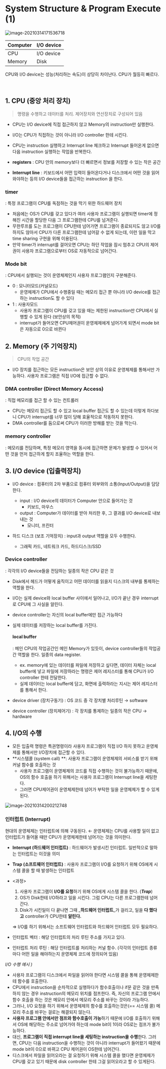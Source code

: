 # System Structure & Program Execute (1)

![image-20210314171536718](https://user-images.githubusercontent.com/77573938/111075524-b4e61e80-852b-11eb-8e4a-47804d2ac7cb.png)


| Computer | I/O device |
| -------- | ---------- |
| CPU      | I/O device |
| Memory   | Disk       |

CPU와 I/O device는 성능(처리하는 속도)이 상당히 차이난다. CPU가 월등히 빠르다.

<br>

## 1. CPU (중앙 처리 장치)

>  명령을 수행하고 데이터를 처리. 제어장치와 연산장치로 구성되어 있음

- CPU는 I/O device에 직접 접근하지 않고 Memory의 instruction만 실행한다. 
- I/O는 CPU가 직접하는 것이 아니라 I/O controller 한테 시킨다.
- CPU는 instruction 실행하고 Interrupt line 체크하고 Interrupt 들어온게 없으면 다음 instruction 실행하는 작업을 반복한다.
- **registers** : CPU 안의 memory보다 더 빠르면서 정보를 저장할 수 있는 작은 공간

- **Interrupt line** : 키보드에서 어떤 입력이 들어온다거나 디스크에서 어떤 것을 읽어와야하는 등의 I/O device들을 접근하는 instruction 을 한다.



### timer

: 특정 프로그램이 CPU를 독점하는 것을 막기 위한 하드웨어 장치

- 처음에는 OS가 CPU를 갖고 있다가 여러 사용자 프로그램이 실행되면 timer에 정해진 시간을 할당한 다음 그 프로그램한테 CPU를 넘겨준다.
- 무한루프를 도는 프로그램이 CPU한테 넘어가면 프로그램이 종료되지도 않고 I/O를 하지도 않아서 CPU가 다른 프로그램한테 넘어갈 수 없게 되는데, 이런 일을 막고 time sharing 구현을 위해 이용된다.
- 만약 timer가 interrupt를 걸어오면 CPU는 하던 작업을 잠시 멈추고 CPU의 제어권이 사용자 프로그램으로부터 OS로 자동적으로 넘어간다.



### Mode bit

: CPU에서 실행되는 것이 운영체제인지 사용자 프로그램인지 구분해준다.

- 0 : 모니터모드(커널모드) 
  - 운영체제가 CPU에서 수행중일 때는 메모리 접근 뿐 아니라 I/O device를 접근하는 instruction도 할 수 있다
- 1 : 사용자모드
  - 사용자 프로그램이 CPU를 갖고 있을 때는 제한된 instruction만 CPU에서 실행할 수 있게 된다 (보안상의 목적)
  - interrupt가 들어오면 CPU제어권이 운영체제에게 넘어가게 되면서 mode bit은 자동으로 0으로 바뀐다



## 2. Memory (주 기억장치)

>  CPU의 작업 공간

- I/O 장치를 접근하는 모든 instruction은 보안 상의 이유로 운영체제를 통해서만 가능하다. 사용자 프로그램은 직접 I/O에 접근할 수 없다.



### DMA controller (Direct Memory Access)

: 직접 메모리를 접근 할 수 있는 컨트롤러

- CPU는 메모리 접근도 할 수 있고 local buffer 접근도 할 수 있는데 이렇게 하다보니 CPU가 interrupt를 너무 많이 당해 효율적으로 작동하지 못한다. 
- DMA controller를 둠으로써 CPU가 이러한 방해를 받는 것을 막는다.



### memory controller 

: 메모리를 전담하며, 특정 메모리 영역을 동시에 접근하면 문제가 발생할 수 있어서 어떤 것을 먼저 접근하게 할지 조율하는 역할을 한다.



## 3. I/O device (입출력장치)

- I/O device : 컴퓨터의 2차 부품으로 컴퓨터 외부와의 소통(Input/Output)을 담당한다.
  - input : I/O device의 데이터가 Computer 안으로 들어가는 것
    - 키보드, 마우스
  - output : Computer가 데이터를 받아 처리한 후, 그 결과를 I/O device로 내보내는 것
    - 모니터, 프린터

- 하드 디스크 (보조 기억장치) : input과 output 역할을 모두 수행한다.
  - 그래픽 카드, 네트워크 카드, 하드디스크/SSD



### Device controller 

: 각각의 I/O device들을 전담하는 일종의 작은 CPU 같은 것

- Disk에서 헤드가 어떻게 움직이고 어떤 데이터를 읽을지 디스크의 내부를 통제하는 역할을 한다.

- I/O는 실제 device와 local buffer 사이에서 일어나고, I/O가 끝난 경우 interrupt로 CPU에 그 사실을 알린다.

- device controller는 자신의 local buffer에만 접근 가능하다

- 실제 데이터를 저장하는 local buffer를 가진다.

  #### local buffer 

  : 메인 CPU의 작업공간인 메인 Memory가 있듯이, device controller들의 작업공간 역할을 한다. 일종의 data register.

  - ex. memory에 있는 데이터를 파일에 저장하고 싶다면, 데이터 자체는 local buffer에 넣고 파일에 저장하라는 명령은 제어 레지스터를 통해 CPU가 I/O controller 한테 전달한다.
  - 실제 데이터는 local buffer에 담고, 화면에 출력하라는 지시는 제어 레지스터를 통해서 한다.

- device driver (장치구동기) : OS 코드 중 각 장치별 처리루틴 → software

- device controller (장치제어기) : 각 장치를 통제하는 일종의 작은 CPU → hardware



## 4. I/O의 수행

- 모든 입출력 명령은 특권명령이라 사용자 프로그램이 직접 I/O 하지 못하고 운영체제를 통해서만 I/O장치에 접근할 수 있다.
- **시스템콜 (system call) **: 사용자 프로그램이 운영체제의 서비스를 받기 위해 커널 함수를 호출하는 것
  - 사용자 프로그램이 운영체제의 코드를 직접 수행하는 것이 불가능하기 때문에, OS의 함수 호출을 하기 위해서는 사용자 프로그램이 Interrupt line을 세팅한다. 
  - 그러면 CPU제어권이 운영체제한테 넘어가 부탁한 일을 운영체제가 할 수 있게 된다.

![image-20210314200212748](https://user-images.githubusercontent.com/77573938/111075526-b7487880-852b-11eb-8c45-7e35ab8d5265.png)



### 인터럽트 (Interrupt)

현대의 운영체제는 인터럽트에 의해 구동된다. ← 운영체제는 CPU를 사용할 일이 없고 인터럽트가 들어올 때만 CPU가 운영체제한테 넘어가는 것을 의미한다.

- **Interrupt (하드웨어 인터럽트)** : 하드웨어가 발생시킨 인터럽트. 일반적으로 말하는 인터럽트는 이것을 의미
- **Trap (소프트웨어 인터럽트)** : 사용자 프로그램이 I/O를 요청하기 위해 OS에게 시스템 콜을 할 때 발생하는 인터럽트

- <과정> 

  1. 사용자 프로그램이 **I/O를 요청**하기 위해 OS에게 시스템 콜을 한다. (_**Trap**_)
  2. OS가 Disk한테 I/O하라고 일을 시킨다. 그럼 CPU는 다른 프로그램한테 넘어간다.
  3. Disk가 시킨일이 다 끝나면 그때 _**하드웨어 인터럽트**_가 걸리고, 일을 **다 했다고** controller가 CPU한테 **알린다.**

  ⇒ I/O를 하기 위해서는 소프트웨어 인터럽트와 하드웨어 인터럽트 모두 필요하다.

- 인터럽트 벡터 : 해당 인터럽트의 처리 루틴 주소를 가지고 있다.

- 인터럽트 처리 루틴 : 해당 인터럽트를 처리하는 커널 함수. (각각의 인터럽트 종류마다 어떤 일을 해야하는지 운영체제 코드에 정의되어 있음)



_I/O 수행 예시 )_

- 사용자 프로그램이 디스크에서 파일을 읽어야 한다면 시스템 콜을 통해 운영체제한테 함수를 호출한다.
- CPU에서 instruction을 순차적으로 실행하다가 함수호출이나 if문 같은 것을 만족하지 않는 경우 instruction의 메모리 위치를 점프한다. 즉, 자신의 프로그램 안에서 함수 호출을 하는 것은 메모리 안에서 메모리 주소를 바꾸는 것이라 가능하다.
- 그러나, I/O 요청을 하기 위해서 운영체제의 함수를 호출하는것은(== 시스템 콜) 메모리 주소를 바꾸는 걸로는 해결되지 않는다.
- **사용자 프로그램 안에서만 점프와 함수호출이 가능**하기 때문에 I/O를 호출하기 위해서 OS에 해당하는 주소로 넘어가야 하는데 mode bit이 1이라 OS로는 점프가 불가능하다.
- 대신, **프로그램이 직접 interrupt line을 세팅하는 instruction을 수행**한다. 그러면, CPU는 다음 instruction을 수행하는 것이 아니라 interrupt가 들어왔기 때문에 mode bit이 0으로 바뀌고 CPU 제어권이 OS한테 넘어간다.
- 디스크에서 파일을 읽어오라는 걸 요청하기 위해 시스템 콜을 했다면 운영체제가 CPU를 갖고 있기 때문에 disk controller 한테 그걸 읽어오라고 할 수 있게된다. 


